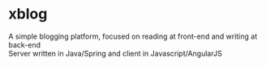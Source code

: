 # xblog
A simple blogging platform, focused on reading at front-end and writing at back-end  
Server written in Java/Spring and client in Javascript/AngularJS
